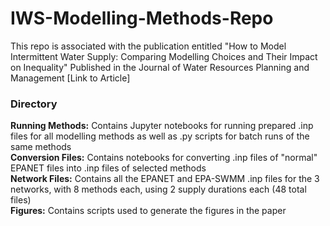 # IWS-Modelling-Methods-Repo
This repo is associated with the publication entitled "How to Model Intermittent Water Supply: Comparing Modelling Choices and Their Impact on Inequality" Published in the Journal of Water Resources Planning and Management  [Link to Article]

### Directory
**Running Methods:** Contains Jupyter notebooks for running prepared .inp files for all modelling methods as well as .py scripts for batch runs of the same methods  
**Conversion Files:** Contains notebooks for converting .inp files of "normal" EPANET files into .inp files of selected methods  
**Network Files:** Contains all the EPANET and EPA-SWMM .inp files for the 3 networks, with 8 methods each, using 2 supply durations each (48 total files)  
**Figures:** Contains scripts used to generate the figures in the paper

